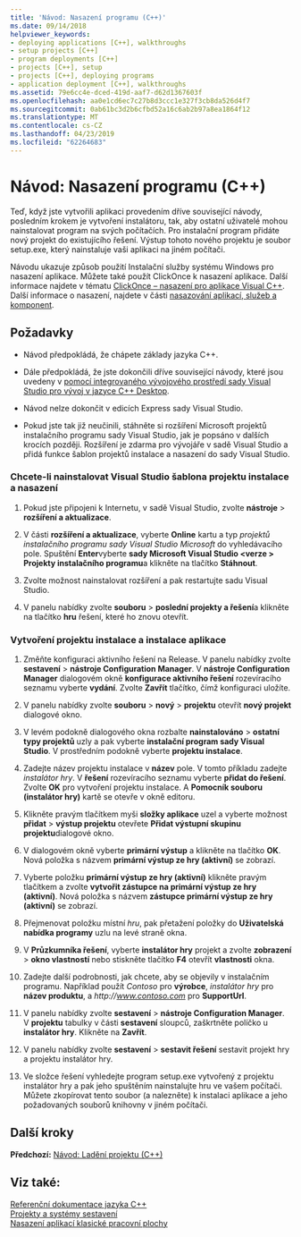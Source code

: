 ```yaml
---
title: 'Návod: Nasazení programu (C++)'
ms.date: 09/14/2018
helpviewer_keywords:
- deploying applications [C++], walkthroughs
- setup projects [C++]
- program deployments [C++]
- projects [C++], setup
- projects [C++], deploying programs
- application deployment [C++], walkthroughs
ms.assetid: 79e6cc4e-dced-419d-aaf7-d62d1367603f
ms.openlocfilehash: aa0e1cd6ec7c27b8d3ccc1e327f3cb8da526d4f7
ms.sourcegitcommit: 0ab61bc3d2b6cfbd52a16c6ab2b97a8ea1864f12
ms.translationtype: MT
ms.contentlocale: cs-CZ
ms.lasthandoff: 04/23/2019
ms.locfileid: "62264683"
---
```

# <a name="walkthrough-deploying-your-program-c"></a>Návod: Nasazení programu (C++)

Teď, když jste vytvořili aplikaci provedením dříve související návody, posledním krokem je vytvoření instalátoru, tak, aby ostatní uživatelé mohou nainstalovat program na svých počítačích. Pro instalační program přidáte nový projekt do existujícího řešení. Výstup tohoto nového projektu je soubor setup.exe, který nainstaluje vaši aplikaci na jiném počítači.

Návodu ukazuje způsob použití Instalační služby systému Windows pro nasazení aplikace. Můžete také použít ClickOnce k nasazení aplikace. Další informace najdete v tématu [ClickOnce – nasazení pro aplikace Visual C++](../windows/clickonce-deployment-for-visual-cpp-applications.md). Další informace o nasazení, najdete v části [nasazování aplikací, služeb a komponent](/visualstudio/deployment/deploying-applications-services-and-components).

## <a name="prerequisites"></a>Požadavky

- Návod předpokládá, že chápete základy jazyka C++.

- Dále předpokládá, že jste dokončili dříve související návody, které jsou uvedeny v [pomocí integrovaného vývojového prostředí sady Visual Studio pro vývoj v jazyce C++ Desktop](using-the-visual-studio-ide-for-cpp-desktop-development.md).

- Návod nelze dokončit v edicích Express sady Visual Studio.

- Pokud jste tak již neučinili, stáhněte si rozšíření Microsoft projektů instalačního programu sady Visual Studio, jak je popsáno v dalších krocích později. Rozšíření je zdarma pro vývojáře v sadě Visual Studio a přidá funkce šablon projektů instalace a nasazení do sady Visual Studio.

### <a name="to-install-the-visual-studio-setup-and-deployment-project-template"></a>Chcete-li nainstalovat Visual Studio šablona projektu instalace a nasazení

1. Pokud jste připojeni k Internetu, v sadě Visual Studio, zvolte **nástroje** > **rozšíření a aktualizace**.

1. V části **rozšíření a aktualizace**, vyberte **Online** kartu a typ *projektů instalačního programu sady Visual Studio Microsoft* do vyhledávacího pole. Spuštění **Enter**vyberte **sady Microsoft Visual Studio \<verze > Projekty instalačního programu**a klikněte na tlačítko **Stáhnout**.

1. Zvolte možnost nainstalovat rozšíření a pak restartujte sadu Visual Studio.

1. V panelu nabídky zvolte **souboru** > **poslední projekty a řešení**a klikněte na tlačítko **hru** řešení, které ho znovu otevřít.

### <a name="to-create-a-setup-project-and-install-your-program"></a>Vytvoření projektu instalace a instalace aplikace

1. Změňte konfiguraci aktivního řešení na Release. V panelu nabídky zvolte **sestavení** > **nástroje Configuration Manager**. V **nástroje Configuration Manager** dialogovém okně **konfigurace aktivního řešení** rozevíracího seznamu vyberte **vydání**. Zvolte **Zavřít** tlačítko, čímž konfiguraci uložíte.

1. V panelu nabídky zvolte **souboru** > **nový** > **projektu** otevřít **nový projekt** dialogové okno.

1. V levém podokně dialogového okna rozbalte **nainstalováno** > **ostatní typy projektů** uzly a pak vyberte **instalační program sady Visual Studio**. V prostředním podokně vyberte **projektu instalace**.

1. Zadejte název projektu instalace v **název** pole. V tomto příkladu zadejte *instalátor hry*. V **řešení** rozevíracího seznamu vyberte **přidat do řešení**. Zvolte **OK** pro vytvoření projektu instalace. A **Pomocník souboru (instalátor hry)** kartě se otevře v okně editoru.

1. Klikněte pravým tlačítkem myši **složky aplikace** uzel a vyberte možnost **přidat** > **výstup projektu** otevřete **Přidat výstupní skupinu projektu**dialogové okno.

1. V dialogovém okně vyberte **primární výstup** a klikněte na tlačítko **OK**. Nová položka s názvem **primární výstup ze hry (aktivní)** se zobrazí.

1. Vyberte položku **primární výstup ze hry (aktivní)** klikněte pravým tlačítkem a zvolte **vytvořit zástupce na primární výstup ze hry (aktivní)**. Nová položka s názvem **zástupce primární výstup ze hry (aktivní)** se zobrazí.

1. Přejmenovat položku místní *hru*, pak přetažení položky do **Uživatelská nabídka programy** uzlu na levé straně okna.

1. V **Průzkumníka řešení**, vyberte **instalátor hry** projekt a zvolte **zobrazení** > **okno vlastností** nebo stiskněte tlačítko  **F4** otevřít **vlastnosti** okna.

1. Zadejte další podrobnosti, jak chcete, aby se objevily v instalačním programu.  Například použít *Contoso* pro **výrobce**, *instalátor hry* pro **název produktu**, a *http\://www.contoso.com* pro **SupportUrl**.

1. V panelu nabídky zvolte **sestavení** > **nástroje Configuration Manager**. V **projektu** tabulky v části **sestavení** sloupců, zaškrtněte políčko u **instalátor hry**. Klikněte na **Zavřít**.

1. V panelu nabídky zvolte **sestavení** > **sestavit řešení** sestavit projekt hry a projektu instalátor hry.

1. Ve složce řešení vyhledejte program setup.exe vytvořený z projektu instalátor hry a pak jeho spuštěním nainstalujte hru ve vašem počítači. Můžete zkopírovat tento soubor (a nalezněte) k instalaci aplikace a jeho požadovaných souborů knihovny v jiném počítači.

## <a name="next-steps"></a>Další kroky

**Předchozí:** [Návod: Ladění projektu (C++)](walkthrough-debugging-a-project-cpp.md)<br/>

## <a name="see-also"></a>Viz také:

[Referenční dokumentace jazyka C++](../cpp/cpp-language-reference.md)<br/>
[Projekty a systémy sestavení](../build/projects-and-build-systems-cpp.md)<br/>
[Nasazení aplikací klasické pracovní plochy](../windows/deploying-native-desktop-applications-visual-cpp.md)<br/>

